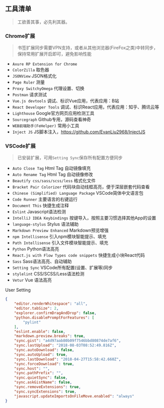 ## 工具清单

> 工欲善其事，必先利其器。

### Chrome扩展

> 书签扩展同步需要VPN支持，或者从其他浏览器(FireFox之类)中转同步，保持常用扩展开启即可，避免影响性能

- `Axure RP Extension for Chrome`
- `ColorZilla` 取色器
- `JSONView` JSON格式化
- `Page Ruler` 测量
- `Proxy SwitchyOmega` 代理设置、切换
- `Postman` 请求测试
- `Vue.js devtools` 调试、标识Vue应用，代表应用：B站
- `React Developer Tools` 调试、标识React应用，代表应用：知乎、腾讯云等
- `Lighthouse` Google官方网页应用检测工具
- `Sourcegraph` Github专用，源码查看神奇
- `WEB前端助手(FeHelper)` 常用小工具
- `Inject JS` JS脚本注入，https://github.com/EvanLiu2968/InjectJS


### VSCode扩展

> 已安装扩展，可用`Setting Sync`保存所有配置方便同步

- `Auto Close Tag` Html Tag 自动镜像填充
- `Auto Rename Tag` Html Tag 自动镜像修改
- `Beautify css/sass/scss/less` 格式化文件
- `Bracket Pair Colorizer` 代码块自动线框高亮，便于深层嵌套代码查看
- `Chinese (Simplified) Language Package` VSCode简体中文语言包
- `Code Runner` 主要语言的右键运行
- `Document This` 快捷生成注释
- `Eslint` Javascript语法检测
- `IntelliJ IDEA Keybindings` 按键导入，按照主要习惯选择其他App的设置
- `language-stylus` Stylus 语法辅助
- `Markdown Preview Enhanced` Markdown预览增强
- `npm Intellisense` 引入npm模块智能提示、填充
- `Path Intellisense` 引入文件模块智能提示、填充
- `Python` Python语法高亮
- `React.js with Flow Types code snippets` 快捷生成小块React代码
- `Sass` Sass语法高亮、自动辅助
- `Setting Sync` VSCode所有配置(设置、扩展等)同步
- `stylelint` CSS/SCSS/Less语法检测
- `Vetur` Vue 语法高亮

User Setting
```json
{
    "editor.renderWhitespace": "all",
    "editor.tabSize": 2,
    "explorer.confirmDragAndDrop": false,
    "python.disablePromptForFeatures": [
        "pylint"
    ],
    "eslint.enable": false,
    "markdown.preview.breaks": true,
    "sync.gist": "a4d97aab80b09f7546bbd80874de7af6",
    "sync.lastUpload": "2018-08-03T08:52:49.816Z",
    "sync.autoDownload": false,
    "sync.autoUpload": true,
    "sync.lastDownload": "2018-04-27T15:58:42.660Z",
    "sync.forceDownload": true,
    "sync.host": "",
    "sync.pathPrefix": "",
    "sync.quietSync": false,
    "sync.askGistName": false,
    "sync.removeExtensions": true,
    "sync.syncExtensions": true,
    "javascript.updateImportsOnFileMove.enabled": "always"
}
```


